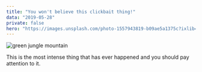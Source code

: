 ```yaml
---
title: "You won't believe this clickbait thing!"
data: "2019-05-28"
private: false
hero: "https://images.unsplash.com/photo-1557943819-b09ae5a1375c?ixlib=rb-1.2.1&ixid=eyJhcHBfaWQiOjEyMDd9&auto=format&fit=crop&w=634&q=80"
---
```

![green jungle mountain](https://images.unsplash.com/photo-1557943819-b09ae5a1375c?ixlib=rb-1.2.1&ixid=eyJhcHBfaWQiOjEyMDd9&auto=format&fit=crop&w=634&q=80 "Mountain Image")

This is the most intense thing that has ever happened and you should pay attention to it.